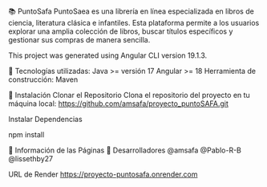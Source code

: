 📚 PuntoSafa
PuntoSaea es una librería en línea especializada en libros de ciencia, literatura clásica e infantiles. Esta plataforma permite a los usuarios explorar una amplia colección de libros, buscar títulos específicos y gestionar sus compras de manera sencilla.

This project was generated using Angular CLI version 19.1.3.

🚀 Tecnologías utilizadas:
Java >= versión 17 Angular >= 18 Herramienta de construcción: Maven

🔧 Instalación
Clonar el Repositorio Clona el repositorio del proyecto en tu máquina local: https://github.com/amsafa/proyecto_puntoSAFA.git

Instalar Dependencias

npm install

📖 Información de las Páginas
👷 Desarrolladores
@amsafa @Pablo-R-B @lissethby27

URL de Render
https://proyecto-puntosafa.onrender.com
